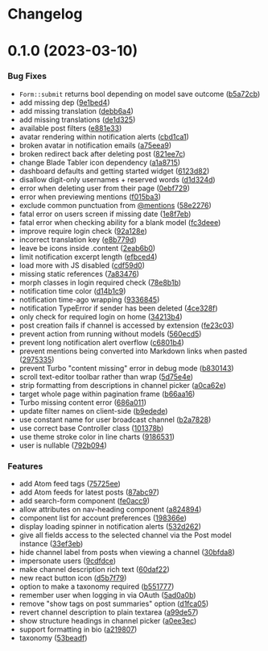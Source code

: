 # Changelog

# 0.1.0 (2023-03-10)


### Bug Fixes

* `Form::submit` returns bool depending on model save outcome ([b5a72cb](https://github.com/waterholeforum/core/commit/b5a72cb26b77fab5fa669e875458037097f64303))
* add missing dep ([9e1bed4](https://github.com/waterholeforum/core/commit/9e1bed436e76dbc7411c0f3a29c81f98d7057107))
* add missing translation ([debb6a4](https://github.com/waterholeforum/core/commit/debb6a492a0897d78e5a8864b8a6a936c5b46cfa))
* add missing translations ([de1d325](https://github.com/waterholeforum/core/commit/de1d325f3873837d3d18b723f1c44035eb37e139))
* available post filters ([e881e33](https://github.com/waterholeforum/core/commit/e881e331718ba1c8dfd8a3664b110612c1b701c9))
* avatar rendering within notification alerts ([cbd1ca1](https://github.com/waterholeforum/core/commit/cbd1ca1beee024035ab44b59ca77fbf08193cc14))
* broken avatar in notification emails ([a75eea9](https://github.com/waterholeforum/core/commit/a75eea983eaf235d4cabd3706115e9a13d09de70))
* broken redirect back after deleting post ([821ee7c](https://github.com/waterholeforum/core/commit/821ee7c573d73f4d66adddd8c13f8b09d2070a8a))
* change Blade Tabler icon dependency ([a1a8715](https://github.com/waterholeforum/core/commit/a1a871551a3963c2935ce35705518d7805f47c36))
* dashboard defaults and getting started widget ([6123d82](https://github.com/waterholeforum/core/commit/6123d82034988c39382b95459ad19f6960791281))
* disallow digit-only usernames + reserved words ([d1d324d](https://github.com/waterholeforum/core/commit/d1d324d42c46be6e0331f205631dfc3852505f0a))
* error when deleting user from their page ([0ebf729](https://github.com/waterholeforum/core/commit/0ebf729a15b3c1f32cea5537cfd85fcac9ca999c))
* error when previewing mentions ([f015ba3](https://github.com/waterholeforum/core/commit/f015ba35c9796a5ae595e9a8387075b9164be3f9))
* exclude common punctuation from [@mentions](https://github.com/mentions) ([58e2276](https://github.com/waterholeforum/core/commit/58e22768af08fef76ea8d09468fd3e3dcbc255c3))
* fatal error on users screen if missing date ([1e8f7eb](https://github.com/waterholeforum/core/commit/1e8f7eb2314831007ed2c1b1334111dbd206335c))
* fatal error when checking ability for a blank model ([fc3deee](https://github.com/waterholeforum/core/commit/fc3deee79f917e9e6fd7067bf3381b3b3d77716f))
* improve require login check ([92a128e](https://github.com/waterholeforum/core/commit/92a128ea33b705652d2e7bcb1e8c2871ff5ad646))
* incorrect translation key ([e8b779d](https://github.com/waterholeforum/core/commit/e8b779d69a72be479e2db29e23ff07402f8ee1e9))
* leave be icons inside .content ([2eab6b0](https://github.com/waterholeforum/core/commit/2eab6b061e8da3dc86461a0171d7265dc79912d0))
* limit notification excerpt length ([efbced4](https://github.com/waterholeforum/core/commit/efbced4eb28d302beb5af7d817503ffcc4badf34))
* load more with JS disabled ([cdf59d0](https://github.com/waterholeforum/core/commit/cdf59d039549065fbe534b02294578a42e8939e1))
* missing static references ([7a83476](https://github.com/waterholeforum/core/commit/7a834766cac840c2b8cdaa6394abf9c6f86f66c5))
* morph classes in login required check ([78e8b1b](https://github.com/waterholeforum/core/commit/78e8b1b0125d10d6cc0221e35f93384a0ab397e2))
* notification time color ([d14b1c9](https://github.com/waterholeforum/core/commit/d14b1c998a73d67fb565443ea3c95c3f01a20234))
* notification time-ago wrapping ([9336845](https://github.com/waterholeforum/core/commit/933684595c91588b20632628dcdfee5863bdac56))
* notification TypeError if sender has been deleted ([4ce328f](https://github.com/waterholeforum/core/commit/4ce328f7a884f6514e97a3b88e5f0aa9ae54c5f2))
* only check for required login on home ([34213b4](https://github.com/waterholeforum/core/commit/34213b422e9e15e81fb0b52f9d4ba442261b6fef))
* post creation fails if channel is accessed by extension ([fe23c03](https://github.com/waterholeforum/core/commit/fe23c03847af9dd5568c04f71a2660dc149367cd))
* prevent action from running without models ([560ecd5](https://github.com/waterholeforum/core/commit/560ecd5e7a12d0e202c2360ac12dd3d84567d526))
* prevent long notification alert overflow ([c6801b4](https://github.com/waterholeforum/core/commit/c6801b47804e2a967b2a7af618fb0875396c3e53))
* prevent mentions being converted into Markdown links when pasted ([2975335](https://github.com/waterholeforum/core/commit/2975335750c795e659a2ab48f376d1a1e66bb6c0))
* prevent Turbo "content missing" error in debug mode ([b830143](https://github.com/waterholeforum/core/commit/b830143d6e6ea66749d8f6b3db01e8421551334d))
* scroll text-editor toolbar rather than wrap ([5d75e4e](https://github.com/waterholeforum/core/commit/5d75e4eb4c603475f03e185f0340cc6ed24d8c40))
* strip formatting from descriptions in channel picker ([a0ca62e](https://github.com/waterholeforum/core/commit/a0ca62ea8e14af02b4c732d2fc491d606970c5c2))
* target whole page within pagination frame ([b66aa16](https://github.com/waterholeforum/core/commit/b66aa16afa478575c1569f75a0cc91f34feb7a08))
* Turbo missing content error ([686a011](https://github.com/waterholeforum/core/commit/686a011d0ae7b121f0911b42cd214413a51e5da1))
* update filter names on client-side ([b9edede](https://github.com/waterholeforum/core/commit/b9edede08ef885b50e43219356e732dd754c063b))
* use constant name for user broadcast channel ([b2a7828](https://github.com/waterholeforum/core/commit/b2a7828f94f0e732d070a5c7c5b65c22be55c641))
* use correct base Controller class ([101378b](https://github.com/waterholeforum/core/commit/101378be88a8bb608448597b0a593aaf8bb8efa3))
* use theme stroke color in line charts ([9186531](https://github.com/waterholeforum/core/commit/9186531b84f1c8f63951c5b5194abde98242f512))
* user is nullable ([792b094](https://github.com/waterholeforum/core/commit/792b09440d2e89b1fdb8815893c75eb6cf171e70))


### Features

* add Atom feed <link> tags ([75725ee](https://github.com/waterholeforum/core/commit/75725ee0ea99d3f9b942686c3f1c6611360f9342))
* add Atom feeds for latest posts ([87abc97](https://github.com/waterholeforum/core/commit/87abc97b895e53431456e04b890594355c5ac638))
* add search-form component ([fe0acc9](https://github.com/waterholeforum/core/commit/fe0acc9c46d47873eeedf3c4be4533e33ed1e0fd))
* allow attributes on nav-heading component ([a824894](https://github.com/waterholeforum/core/commit/a82489484182b8a5670f3e009d1a379875979f89))
* component list for account preferences ([198366e](https://github.com/waterholeforum/core/commit/198366e362067cc1a2b8bd94dd4609b219aaab67))
* display loading spinner in notification alerts ([532d262](https://github.com/waterholeforum/core/commit/532d262e695a662d198150977eed4a296e4b27f8))
* give all fields access to the selected channel via the Post model instance ([33ef3eb](https://github.com/waterholeforum/core/commit/33ef3eb51202ccbd35d7805be856551455c817a8))
* hide channel label from posts when viewing a channel ([30bfda8](https://github.com/waterholeforum/core/commit/30bfda866dc22def778323cb12f172fde44cbb70))
* impersonate users ([9cdfdce](https://github.com/waterholeforum/core/commit/9cdfdcebdaf0c166a93a54659bc087852016be37))
* make channel description rich text ([60daf22](https://github.com/waterholeforum/core/commit/60daf2202154542faa0cb7428c9e3e6e5b8d8412))
* new react button icon ([d5b7f79](https://github.com/waterholeforum/core/commit/d5b7f797cc2792667594a94666fba946a3686e2e))
* option to make a taxonomy required ([b551777](https://github.com/waterholeforum/core/commit/b551777457ff734ee73e435548ef302729cf6fe5))
* remember user when logging in via OAuth ([5ad0a0b](https://github.com/waterholeforum/core/commit/5ad0a0b3d4007a1440009f99bc6e6a3b26974540))
* remove "show tags on post summaries" option ([d1fca05](https://github.com/waterholeforum/core/commit/d1fca052d9ae5c77efd8771710232298198062c8))
* revert channel description to plain textarea ([a99de57](https://github.com/waterholeforum/core/commit/a99de572a8f7f5ef45b7ac5fdb410d87e98c5e98))
* show structure headings in channel picker ([a0ee3ec](https://github.com/waterholeforum/core/commit/a0ee3ec146261cba7ba34173f472f12472d87aa6))
* support formatting in bio ([a219807](https://github.com/waterholeforum/core/commit/a21980736e5a2161a1f01b3d5406bce0374155bf))
* taxonomy ([53beadf](https://github.com/waterholeforum/core/commit/53beadf7cb5a7b541d22e81f307cce61823b8385))